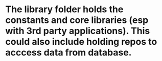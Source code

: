# The library folder holds the constants and core libraries (esp with 3rd party applications). This could also include holding repos to acccess data from database.